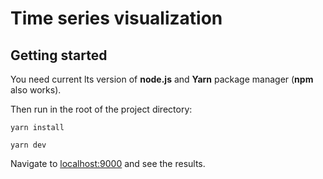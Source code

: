 # Time series visualization

## Getting started

You need current lts version of **node.js** and **Yarn** package manager (**npm** also works). 

Then run in the root of the project directory: 

`yarn install`

`yarn dev`

Navigate to [localhost:9000](http://localhost:9000) and see the results.
